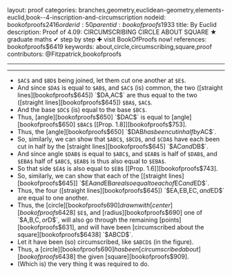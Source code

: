 layout: proof
categories: branches,geometry,euclidean-geometry,elements-euclid,book--4-inscription-and-circumscription
nodeid: bookofproofs$2416
orderid: 50
parentid: bookofproofs$1933
title: By Euclid
description:  Proof of 4.09: CIRCUMSCRIBING CIRCLE ABOUT SQUARE &#9733; graduate maths &#10004; step by step &#10010; visit BookOfProofs now!
references: bookofproofs$6419
keywords: about,circle,circumscribing,square,proof
contributors: @Fitzpatrick,bookofproofs

---


---



* `$AC$` and `$BD$` being joined, let them cut one another at `$E$`.
* And since `$DA$` is equal to `$AB$`, and `$AC$` (is) common, the two ([straight lines][bookofproofs$645]) `$DA$`, `$AC$` are thus equal to the two ([straight lines][bookofproofs$645]) `$BA$`, `$AC$`.
* And the base `$DC$` (is) equal to the base `$BC$`.
* Thus, [angle][bookofproofs$650] `$DAC$` is equal to [angle][bookofproofs$650] `$BAC$` [[Prop. 1.8]][bookofproofs$753].
* Thus, the [angle][bookofproofs$650] `$DAB$` has been cut in half by `$AC$`.
* So, similarly, we can show that `$ABC$`, `$BCD$`, and `$CDA$` have each been cut in half by the [straight lines][bookofproofs$645] `$AC$` and `$DB$`.
* And since angle `$DAB$` is equal to `$ABC$`, and `$EAB$` is half of `$DAB$`, and `$EBA$` half of `$ABC$`, `$EAB$` is thus also equal to `$EBA$`.
* So that side `$EA$` is also equal to `$EB$` [[Prop. 1.6]][bookofproofs$743].
* So, similarly, we can show that each of the [[straight lines][bookofproofs$645]] `$EA$` and `$EB$` are also equal to each of `$EC$` and `$ED$`.
* Thus, the four ([straight lines][bookofproofs$645]) `$EA$`, `$EB$`, `$EC$`, and `$ED$` are equal to one another.
* Thus, the [circle][bookofproofs$690] drawn with [center][bookofproofs$6428] `$E$`, and [radius][bookofproofs$690] one of `$A$`, `$B$`, `$C$`, or `$D$`, will also go through the remaining [points][bookofproofs$631], and will have been [circumscribed about the square][bookofproofs$6438] `$ABCD$`.
* Let it have been (so) circumscribed, like `$ABCD$` (in the figure).
* Thus, a [circle][bookofproofs$690] has been [circumscribed about][bookofproofs$6438] the given [square][bookofproofs$909].
* (Which is) the very thing it was required to do.
